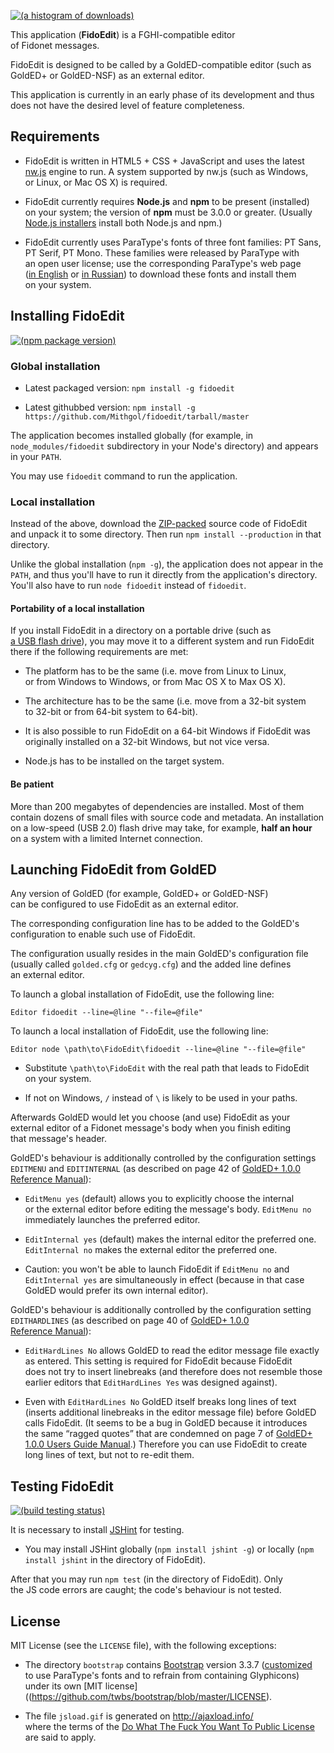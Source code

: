 [![(a histogram of downloads)](https://nodei.co/npm-dl/fidoedit.png?height=3)](https://npmjs.org/package/fidoedit)

This application (**FidoEdit**) is a FGHI-compatible editor of Fidonet messages.

FidoEdit is designed to be called by a GoldED-compatible editor (such as GoldED+ or GoldED-NSF) as an external editor.

This application is currently in an early phase of its development and thus does not have the desired level of feature completeness.

## Requirements

* FidoEdit is written in HTML5 + CSS + JavaScript and uses the latest [nw.js](https://github.com/nwjs/nw.js) engine to run. A system supported by nw.js (such as Windows, or Linux, or Mac OS X) is required.

* FidoEdit currently requires **Node.js** and **npm** to be present (installed) on your system; the version of **npm** must be 3.0.0 or greater. (Usually [Node.js installers](https://nodejs.org/en/download/) install both Node.js and npm.)

* FidoEdit currently uses ParaType's fonts of three font families: PT Sans, PT Serif, PT Mono. These families were released by ParaType with an open user license; use the corresponding ParaType's web page ([in English](http://www.paratype.com/public/) or [in Russian](http://www.paratype.ru/public/)) to download these fonts and install them on your system.

## Installing FidoEdit

[![(npm package version)](https://nodei.co/npm/fidoedit.png?downloads=true&downloadRank=true)](https://npmjs.org/package/fidoedit)

### Global installation

* Latest packaged version: `npm install -g fidoedit`

* Latest githubbed version: `npm install -g https://github.com/Mithgol/fidoedit/tarball/master`

The application becomes installed globally (for example, in `node_modules/fidoedit` subdirectory in your Node's directory) and appears in your `PATH`.

You may use `fidoedit` command to run the application.

### Local installation

Instead of the above, download the [ZIP-packed](https://github.com/Mithgol/fidoedit/archive/master.zip) source code of FidoEdit and unpack it to some directory. Then run `npm install --production` in that directory.

Unlike the global installation (`npm -g`), the application does not appear in the `PATH`, and thus you'll have to run it directly from the application's directory. You'll also have to run `node fidoedit` instead of `fidoedit`.

#### Portability of a local installation

If you install FidoEdit in a directory on a portable drive (such as [a USB flash drive](https://en.wikipedia.org/wiki/USB_flash_drive)), you may move it to a different system and run FidoEdit there if the following requirements are met:

* The platform has to be the same (i.e. move from Linux to Linux, or from Windows to Windows, or from Mac OS X to Max OS X).

* The architecture has to be the same (i.e. move from a 32-bit system to 32-bit or from 64-bit system to 64-bit).

* It is also possible to run FidoEdit on a 64-bit Windows if FidoEdit was originally installed on a 32-bit Windows, but not vice versa.

* Node.js has to be installed on the target system.

#### Be patient

More than 200 megabytes of dependencies are installed. Most of them contain dozens of small files with source code and metadata. An installation on a low-speed (USB 2.0) flash drive may take, for example, **half an hour** on a system with a limited Internet connection.

## Launching FidoEdit from GoldED

Any version of GoldED (for example, GoldED+ or GoldED-NSF) can be configured to use FidoEdit as an external editor.

The corresponding configuration line has to be added to the GoldED's configuration to enable such use of FidoEdit.

The configuration usually resides in the main GoldED's configuration file (usually called `golded.cfg` or `gedcyg.cfg`) and the added line defines an external editor.

To launch a global installation of FidoEdit, use the following line:

    Editor fidoedit --line=@line "--file=@file"

To launch a local installation of FidoEdit, use the following line:

    Editor node \path\to\FidoEdit\fidoedit --line=@line "--file=@file"

* Substitute `\path\to\FidoEdit` with the real path that leads to FidoEdit on your system.

* If not on Windows, `/` instead of `\` is likely to be used in your paths.

Afterwards GoldED would let you choose (and use) FidoEdit as your external editor of a Fidonet message's body when you finish editing that message's header.

GoldED's behaviour is additionally controlled by the configuration settings `EDITMENU` and `EDITINTERNAL` (as described on page 42 of [GoldED+ 1.0.0 Reference Manual](https://sourceforge.net/projects/golded-plus/files/golded-plus-manual/)):

* `EditMenu yes` (default) allows you to explicitly choose the internal or the external editor before editing the message's body. `EditMenu no` immediately launches the preferred editor.

* `EditInternal yes` (default) makes the internal editor the preferred one. `EditInternal no` makes the external editor the preferred one.

* Caution: you won't be able to launch FidoEdit if `EditMenu no` and `EditInternal yes` are simultaneously in effect (because in that case GoldED would prefer its own internal editor).

GoldED's behaviour is additionally controlled by the configuration setting `EDITHARDLINES` (as described on page 40 of [GoldED+ 1.0.0 Reference Manual](https://sourceforge.net/projects/golded-plus/files/golded-plus-manual/)):

* `EditHardLines No` allows GoldED to read the editor message file exactly as entered. This setting is required for FidoEdit because FidoEdit does not try to insert linebreaks (and therefore does not resemble those earlier editors that `EditHardLines Yes` was designed against).

* Even with `EditHardLines No` GoldED itself breaks long lines of text (inserts additional linebreaks in the editor message file) before GoldED calls FidoEdit. (It seems to be a bug in GoldED because it introduces the same “ragged quotes” that are condemned on page 7 of [GoldED+ 1.0.0 Users Guide Manual](https://sourceforge.net/projects/golded-plus/files/golded-plus-manual/).) Therefore you can use FidoEdit to create long lines of text, but not to re-edit them.

## Testing FidoEdit

[![(build testing status)](https://img.shields.io/travis/Mithgol/fidoedit/master.svg?style=plastic)](https://travis-ci.org/Mithgol/fidoedit)

It is necessary to install [JSHint](http://jshint.com/) for testing.

* You may install JSHint globally (`npm install jshint -g`) or locally (`npm install jshint` in the directory of FidoEdit).

After that you may run `npm test` (in the directory of FidoEdit). Only the JS code errors are caught; the code's behaviour is not tested.

## License

MIT License (see the `LICENSE` file), with the following exceptions:

* The directory `bootstrap` contains [Bootstrap](http://getbootstrap.com/) version 3.3.7 ([customized](http://getbootstrap.com/customize/) to use ParaType's fonts and to refrain from containing Glyphicons) under its own [MIT license]((https://github.com/twbs/bootstrap/blob/master/LICENSE).

* The file `jsload.gif` is generated on http://ajaxload.info/ where the terms of the [Do What The Fuck You Want To Public License](http://www.wtfpl.net/) are said to apply.
